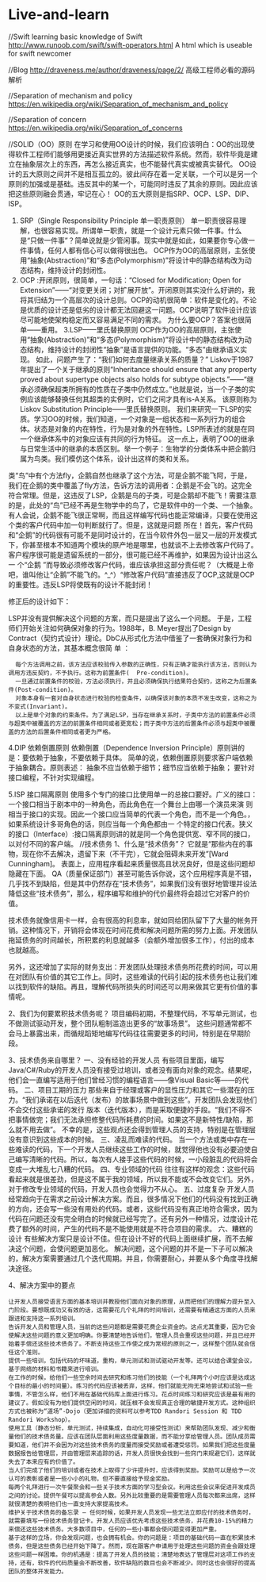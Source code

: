 # Live-and-learn

//Swift
  learning basic knowledge of Swift
  http://www.runoob.com/swift/swift-operators.html
  A html which is useable for swift newcomer
  
  
//Blog
  http://draveness.me/author/draveness/page/2/  高级工程师必看的源码解析
  
  
//Separation of mechanism and policy
  https://en.wikipedia.org/wiki/Separation_of_mechanism_and_policy
  
  
//Separation of concern
https://en.wikipedia.org/wiki/Separation_of_concerns


//SOLID（OO）原则
  在学习和使用OO设计的时候，我们应该明白：OO的出现使得软件工程师们能够用更接近真实世界的方法描述软件系统。然而，软件毕竟是建立在抽象层次上的东西，再怎么接近真实，也不能替代真实或被真实替代。 
  OO设计的五大原则之间并不是相互孤立的。彼此间存在着一定关联，一个可以是另一个原则的加强或是基础。违反其中的某一个，可能同时违反了其余的原则。因此应该把这些原则融会贯通，牢记在心！ 
  OO的五大原则是指SRP、OCP、LSP、DIP、ISP。 
  1. SRP（Single Responsibility Principle 单一职责原则） 
  单一职责很容易理解，也很容易实现。所谓单一职责，就是一个设计元素只做一件事。什么是“只做一件事”？简单说就是少管闲事。现实中就是如此，如果要你专心做一件事情，任何人都有信心可以做得很出色。 
  OCP作为OO的高层原则，主张使用“抽象(Abstraction)”和“多态(Polymorphism)”将设计中的静态结构改为动态结构，维持设计的封闭性。 
  2. OCP :开闭原则，很简单，一句话：“Closed for Modification; Open for   Extension”——“对变更关闭；对扩展开放”。开闭原则其实没什么好讲的，我将其归结为一个高层次的设计总则。OCP的动机很简单：软件是变化的。不论是优质的设计还是低劣的设计都无法回避这一问题。OCP说明了软件设计应该尽可能地使架构稳定而又容易满足不同的需求。   为什么要OCP？答案也很简单——重用。 
  3.LSP——里氏替换原则 
  OCP作为OO的高层原则，主张使用“抽象(Abstraction)”和“多态(Polymorphism)”将设计中的静态结构改为动态结构，维持设计的封闭性“抽象”是语言提供的功能。“多态”由继承语义实现。 如此，问题产生了：“我们如何去度量继承关系的质量？” 
  Liskov于1987年提出了一个关于继承的原则“Inheritance should ensure that any property proved about supertype objects also   holds for subtype objects.”——“继承必须确保超类所拥有的性质在子类中仍然成立。”也就是说，当一个子类的实例应该能够替换任何其超类的实例时，它们之间才具有is-A关系。 
  该原则称为Liskov Substitution Principle——里氏替换原则。 
  我们来研究一下LSP的实质。学习OO的时候，我们知道，一个对象是一组状态和一系列行为的组合体。状态是对象的内在特性，行为是对象的外在特性。LSP所表述的就是在同一个继承体系中的对象应该有共同的行为特征。 
  这一点上，表明了OO的继承与日常生活中的继承的本质区别。举一个例子：生物学的分类体系中把企鹅归属为鸟类。我们模仿这个体系，设计出这样的类和关系。 
  
  
  类“鸟”中有个方法fly，企鹅自然也继承了这个方法，可是企鹅不能飞阿，于是，我们在企鹅的类中覆盖了fly方法，告诉方法的调用者：企鹅是不会飞的。这完全符合常理。但是，这违反了LSP，企鹅是鸟的子类，可是企鹅却不能飞！需要注意的是，此处的“鸟”已经不再是生物学中的鸟了，它是软件中的一个类、一个抽象。 
  有人会说，企鹅不能飞很正常啊，而且这样编写代码也能正常编译，只要在使用这个类的客户代码中加一句判断就行了。但是，这就是问题 所在！首先，客户代码和“企鹅”的代码很有可能不是同时设计的，在当今软件外包一层又一层的开发模式下，你甚至根本不知道两个模块的原产地是哪里，也就谈不上去修改客户代码了。客户程序很可能是遗留系统的一部分，很可能已经不再维护，如果因为设计出这么一 个“企鹅  ”而导致必须修改客户代码，谁应该承担这部分责任呢？（大概是上帝吧，谁叫他让“企鹅”不能飞的。^_^）“修改客户代码”直接违反了OCP,这就是OCP的重要性。违反LSP将使既有的设计不能封闭！ 
  
  修正后的设计如下： 
  
  LSP并没有提供解决这个问题的方案，而只是提出了这么一个问题。 于是，工程师们开始关注如何确保对象的行为。1988年，B.   Meyer提出了Design by Contract（契约式设计）理论。DbC从形式化方法中借鉴了一套确保对象行为和自身状态的方法，其基本概念很简 单 ： 
  
      每个方法调用之前，该方法应该校验传入参数的正确性，只有正确才能执行该方法，否则认为调用方违反契约，不予执行。这称为前置条件(  Pre-condition)。 
      一旦通过前置条件的校验，方法必须执行，并且必须确保执行结果符合契约，这称之为后置条件(Post-condition)。 
      对象本身有一套对自身状态进行校验的检查条件，以确保该对象的本质不发生改变，这称之为不变式(Invariant)。 
      以上是单个对象的约束条件。为了满足LSP，当存在继承关系时，子类中方法的前置条件必须与超类中被覆盖的方法的前置条件相同或者更宽松；而子类中方法的后置条件必须与超类中被覆盖的方法的后置条件相同或者更为严格。 
  
  4.DIP 依赖倒置原则 
  依赖倒置（Dependence Inversion Principle）原则讲的是：要依赖于抽象，不要依赖于具体。 
  简单的说，依赖倒置原则要求客户端依赖于抽象耦合。原则表述： 
  抽象不应当依赖于细节；细节应当依赖于抽象； 
  要针对接口编程，不针对实现编程。 
  
  5.ISP 接口隔离原则 
  使用多个专门的接口比使用单一的总接口要好。广义的接口：一个接口相当于剧本中的一种角色，而此角色在一个舞台上由哪一个演员来演  则相当于接口的实现。因此一个接口应当简单的代表一个角色，而不是一个角色。，如果系统设计多哥角色的话，则应当每一个角色都由一  个特定的接口代表。狭义的接口（Interface）:接口隔离原则讲的就是同一个角色提供宽、窄不同的接口，以对付不同的客户端。
//技术债务
1、什么是“技术债务”？
  它就是“那些内在的事物，现在你不去解决，遗留下来（不干完），它就会阻碍未来开发”[Ward Cunningham]。   表面上，应用程序看起来质量很高且状况良好，但是这些问题却隐藏在下面。   QA（质量保证部门）甚至可能告诉你说，这个应用程序真是不错，几乎找不到缺陷，但是其中仍然存在“技术债务”，如果我们没有很好地管理并设法降低这些“技术债务”，那么，程序编写和维护的代价最终将会超过它对客户的价值。
  
  技术债务就像信用卡一样，会有很高的利息率，就如同给团队留下了大量的帐务开销。这种情况下，开销将会体现在时间花费和解决问题所需的努力上面。开发团队拖延债务的时间越长，所积累的利息就越多（会额外增加很多工作），付出的成本也就越高。
  
  另外，这还增加了实际的财务支出：开发团队处理技术债务所花费的时间，可以用在对团队有价值的其它工作上。同时，这些难读的代码引起的技术债务也让我们难以找到软件的缺陷。再且，理解代码所损失的时间还可以用来做其它更有价值的事情呢。

2、我们为何要累积技术债务呢？
  项目编码初期，不整理代码，不写单元测试，也不做测试驱动开发，整个团队粗制滥造出更多的“故事场景”。 这些问题通常都不会马上暴露出来，而循规蹈矩地编写代码往往需要更多的时间，特别是在早期阶段。

3、技术债务来自哪里？
  一、没有经验的开发人员 
      有些项目里面，编写Java/C#/Ruby的开发人员没有接受过培训，或者没有面向对象的观念。结果呢，他们会一直编写适用于他们曾经习惯的编程语言——像Visual Basic等——的代码。
  二、项目工期的压力 
      那些来自于经理或客户的显性压力和其它一些潜在的压力。“我们承诺在以后迭代（发布）的故事场景中做到这些”。开发团队会发现他们不会交付这些承诺的发行 版本（迭代版本），而是采取便捷的手段。“我们不得不把事情做完；我们无法承担修整代码所耗费的时间。如果这不是新特性/缺陷，那么就不用去做”。 不幸的是，这些观点还会得到管理人员的支持，特别是在管理层没有意识到这些成本的时候。
  三、凌乱而难读的代码。
      当一个方法或类中存在一些难读的代码，下一个开发人员继续这些工作的时候，就觉得他也没有必要迫使自己编写清晰的代码。所以，每次有人接手这些代码的时候，一小段脏乱的代码将会变成一大堆乱七八糟的代码。
  四、专业领域的代码
      往往有这样的观念：这些代码看起来就是很差劲，但是这不属于我的领域，所以我不能或不会改变它们。另外，对于修改专业领域的代码，开发人员也会觉得力不从心。
  五、过度复杂 
      开发人员经常趋向于在需求之前设计解决方案。而且，很多情况下他们的代码没有找到正确的方向，还会写一些没有用处的代码。或者，这些代码没有真正地符合需求，因为代码在问题还没有完全明白的时候就已经写完了。还有另外一种情况，过度设计花费了额外的时间，产生的代码不是不能使用就是不符合项目的需求。
  六、糟糕的设计
      有些解决方案只是设计不佳。但在设计不好的代码上面继续扩展，而不去解决这个问题，会使问题更加恶化。
      解决问题，这个问题的并不是一下子可以解决的，解决方案需要通过几个迭代周期。并且，你需要耐心，并要从多个角度寻找解决途径。

4、解决方案中的要点

    让开发人员接受语言方面的基本培训并教授他们面向对象的原理，从而把他们的理解力提升至入门阶段。要想既成功又有效的话，这需要花几个礼拜的时间培训，还需要有精通这方面的人员来跟进和支持这一系列培训。
    告诉开发人员和管理人员，当前的这些问题都是需要花费企业资金的。这点尤其重要，因为它会使解决这些问题的意义更加明确。你要清楚地告诉他们，管理人员会重视这些问题，并且已经开始着手偿还这些技术债务了。不断支持这些工作使之成为常规的原则之一，这样整个团队就会信任这个准则。
    提供一些培训，包括代码的坏味道，重构，单元测试和测试驱动开发等。还可以结合课堂会议，基于网络的材料和书籍来进行培训。
    在工作的时候，给他们一些空余时间去研究和练习他们的技能（一个礼拜两个小时应该是达成这个目标的最小的时间量）。练习的代码应该被丢弃，这样，他们就能无拘无束地尝试和试验一些事情，不管怎么样，他们不用在基础代码库上面进行练习。花点时间练习和研究应该是最有用的建议了。假如没有为他们提供空闲的时间，就压根不会发现真正合理的敏捷开发方式。这种组织方式也被称为“道场”-Dojo（更加详细的资料可以参考TDD Randori Session 和 TDD Randori Workshop）。
    使用工具（静态分析，单元测试，持续集成，自动化可接受性测试）来帮助团队发现、减少和衡量他们的技术债务量。应该在团队层面利用这些度量数据，而不能分享给管理人员。团队成员需要知道，他们并不会因为对这些技术债务的度量而接受奖励或者遭受惩罚。如果我们把这些度量数据报告给管理层，并由管理层来追踪的话，开发人员很快会找到一些窍门来规避它们，这样就失去了本来应有的价值了。
    当人们完成了他们的培训或者在技术上取得了少许提升时，应该得到奖励。奖励可以是给予一次认可的表彰或者是一些小小的礼物，但不要直接给予现金奖励。
    每两个礼拜进行一次午餐聚会和一些关于技术方面的学习型会议。利用这些会议来促进开发成员之间的讨论。提供午餐可以提高参会人数。另外比较重要的是需要管理人员每次都来出席，这样就很清楚的表明他们也一直支持大家提高技术。
    维护关于技术债务的备忘录 – 任何时候，如果开发人员发现一些无法立即应付的技术债务时，就需要填写一份技术债务登记卡。开发人员应该优先考虑这些技术债务，并花费10-15%的精力来偿还这些技术债务。大多数项目中，任何的一些小事都会使问题变得更加严重。
    基于这样的立场，你会发现问题，也会拥有机会。你的问题是：项目的基础代码一直在积累技术债务，但是这些债务已经开始下降了。然而，现在跟客户申请用于处理这些问题的资金会跟处理这些问题一样困难。你的机遇是：提高了开发人员的技能；清楚地表达了管理层对这项工作的支持，还有，软件的代码质量会不断改善，软件缺陷的数目也会不断减少。同时这也会很好的提高团队的整体开发能力。
